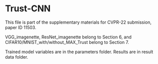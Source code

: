 # Trust-CNN

This file is part of the supplementary materials for CVPR-22 submission, paper ID 11503. 


VGG_imagenette, ResNet_imagenette belong to Section 6, and CIFAR10/MNIST_with/without_MAX_Trust belong to Section 7.

Trained model variables are in the parameters folder. Results are in result data folder.
